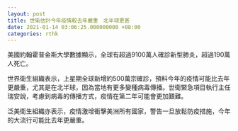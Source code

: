 ```yaml
---
layout: post
title: 世衛估計今年疫情較去年嚴重　北半球更甚
date: 2021-01-14 03:06:25.000000000 +08:00
categories: rthk
---
```


美國約翰霍普金斯大學數據顯示，全球有超過9100萬人確診新型肺炎，超過190萬人死亡。

世界衛生組織表示，上星期全球新增約500萬宗確診，預料今年的疫情可能比去年更嚴重，尤其是在北半球，因為當地有更多變種病毒傳播。世衛緊急項目執行主任瑞安說，考慮到病毒的傳播方式，疫情在第二年可能會更加艱難。

泛美衛生組織亦表示，疫情激增衝擊美洲所有國家，警告一旦放鬆防疫措施，今年的大流行可能比去年更嚴重。
